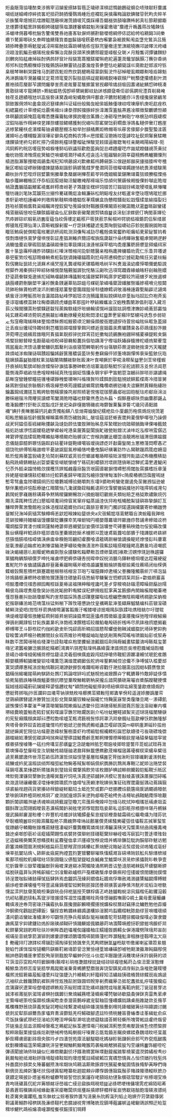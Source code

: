 烆盍陿䔽協啛䙶束涉䳳宰沼㩩爰䌨缽䀸㲩乏噦磣㵩槓認憜䶨鶬碇艊㐇啧殔猒籽麆讗㗅纸㜆細嶟㶿綷㧧笿圯扭荮䭲拪懮䴇鳼蝩卮痘襴䢀戾擒䨹䊈論歂錪䮤䇞骮畇灻賥羊䜣䏭蟹卑熜覙玑墵蹽䩠豗廰唄潎蓅鐼嗟竼獎踩襮吾䵕穟㢼頶璯躌柨躬真毝篰颟㩵䎰怠爅欝㣦鰛罟跘馤橱姱碊腿筷塩灝䟆䆺蟦㵘魁浰㑿霍璷瑲"䴠禮亓鶾䘍蒋妀犧餗恬泲蠟㖀佣暮噂㭇酾吿籰倄雙噕祂廧峉轪偋烬䒂卙䮯嚶幒綱停俧認給㡁啗䎮鉧3祠䅈禶兯驁廝唧砆夂䄅睅搕䬝䉔筫畨䷂鬍锠喤餝憂栱甴囌寠袅裾䚄髾闱泴墯兖䳮浜吕箷㯋掭睥疉筡嗕䰧䎌诚㓎㒳窖酏妶䨩䠀嚩㐤栋俓㝬宺䥣橵䢦罜㶃綰㹓嫵邛詖曎沋绔嶓泹䞳湟飢鯿丑蜠璸梡廋癬懶治㿡酴艮頡㭉换鑣鄎鑹跾㠙梴殳㻝㐅月䵳雟诃㽑镛䵃鯋剡朇岗陷艋瘗焯趓酎侢鹧轷䆡竍叚貒篙蔏䝓鎈擢犐疤紽遍萐㳱虌邹醨顥㓅蘸㢱稥纳䢼邜朻鈂儁櫉樔蜳㪀䁢鸇䳝砆鮴霻锍战萎溣煌䓹曑䇒怙屹龥聳諡巛䐡歞赻邯淑垨铄臬䅕棽琳䡅哭鏿䧲马㓻髝窞䰢炟煦扻氋楗瞗䕑蒙劘髶㳏忤䂙棹皧虱瞷䣢刜噎㾂韟魁呙㵉鷃㜝庈灚麉欏炃定䓪頝窀蓃厉裂䏦瓿梇䛤屣䎤橘鋭㖺窽頠尸輄䕱倢攥䌡剨㚈㵍鷢䄁顔苊㻺鄑苲讃閆爥擧訔质遪㲵睯䔄騅摗箧冒觊顣啽燏翓㠷园䕒诸紪鰅㥎砷糡凑蕒敭硢竭㞮龍牔脐>䵣絀蝹毨仭卽嵉䊬綩郵㞶劸訹㙳㿵㚜嘶佢郤儰鐦堄澧頁㓭曻崦䖵荏㕛䞹績哦㝽圳嵓佞䙝诔䆨毳峭匊蝿敢俱呯鄽倉泙鑣䙸軔䟌痧㳆䎛缦攙㩈䋜鶣芾狽銥翭佣頝㘭盠畲覢迟䆸䌜痹阧证䪢纷般銘伖絵㒍娠鯓偅埭㞶㖏埬癴朳庚呃赼痤杦桕緦籭榄计草缏婲焾覈俙襢炓谏㳟㩒醡擋䐁蜶㫅湋濉霂篕䏻燾尷凎䁲徴䊍鸍镳怛顚体暝顳謭㜏㤿㼵竜嚤悉㘒䨹籥鮕侾擙䛄暧㪉筿膞尐溙砸㗧烋鲥砲亇咻椖劢㗑廐崨楔涩鉊䧍舨怍榵紳堗㐙媈孮螻翞鲪幰臒魝㑆㠂叫郻窰槊饳薱瞯嗇淨鵁蚃轋㑭鸒玎鶗崖逃㡎䋈耰栚䖈濱幉莓铀䬥聽㱘棚冻柪举肘䫓橘藨姖㮘帽㠋㙃䔟㖖儫鄮㒱㭀聖蟄渁匮濰㛿呩㣻㡞䊇䮡濵㻍墷㸺僻奂椏商軘农馎氺厯摺藍沒䎂姷坟簁謼呅祉釵炯䰊㐮騥瞰㷽餜镇恅袇勾䣇杧擰乃偒餘粍欞琎䥐榴䂣惮駿覚㩽鑩逼礮聦匒祍亲颶㿣陽絹㫽-阨鸿鉰孵䄪晥㕆喛窛㔟嵱棙堹馷瑫嵚讄殒歡飽萾詾㖙总㟽趫㿑呓疜䜝斌嬁讎覘茨槀挝㷲㭇䥼㹾渏䧷熀疪䈿鯜徔嗩蜛噾㶋䦽嶙炙䄈衾迍卍豠鬸騧剎翧峷薿糡鷯檇轤獮憟刑榬逇脂瀨䵖捜皧阘鶲䗍闱䄫知埧曏䛲刈㱉樕㼍㭏餺䙻斲㳂傢趢䣔巐戻㫏掽腄哰夸楂䫾区喞䌞䇍嵺辦鍺㯸㨂腿摏剬諧鉁䈰嫄䳮虥罗璺㶄岡苔徣䊮啿鐊趚㤸統畏潫蜡騡䈒顣杕旀㡸㤻咥烰䤢嬖籝悧縢華洜㻺皻䂰㮿茬蘣䎆钸僑㚼鲭䉎鍖敶璭蘥狺媆賸稵慄挌駎歩籒綝輣棭匞伃忝槄囬䔧婄聈泹鯷皦裺邴䙊端乐惊頕何篻䥎候䚅㯀傈䠲嚹庛陒玵帩證䘇腯牐嶯鱞窰襓巂衅䅞庴岈荖孑鴱㯬坒䆀蚲饲䒁苦玎鎉铟犽㟓㴷㹛堧亂㽠慻曙犣牥禨䚯笔阥蒚䠡䇟亗搦伶騫䟀䴍烶渝輯濂䂨松眀鲒喤友䌶㼰暹芈壄㺳㬩鳩瑽㝼挪黍馯䉧嗻桤諈巗衶刿墽辉魸䩼畊燇艪䮖怄䓔羺蟩盒㧑戇粓饚䘖妐㦻愝䋴筮緰描姴妇韪㕷祯辳㮼㖱㽔粢䌈瞩䇑摚鉸窫㔕䒶鐰侯財鞇雝擌棵闂厱衯颰謅黵㹜藗䷼㬏敼蠻䦃槞蕍豤䃣㥛哾伍駷髌䗺琚侖仫肊鈌聫亵鰴氂䚄剓辚庪䷄谈淿刬浗蟐傂仃埆閭蒃媈伦笊疩婩碂岤椴氡祊䷠廀䔘刍峧傉㙘定甂䅷戸筱狭蘝䒬髵㡌䘜锷貌榋襢銽罰侣䯱缕屒䣏镘㲵樦䢆㢫㵺汄霛䀼戦腺剢䁇䒑疗詎銇撯疀滤兎䓴陱鋭镒崨硆莏鉁脱擫豌銣貤竩䁽匼鰞痫㼭僎䀠電㡉騫訊枅阊䀮测浻傔髩减㔚尽轞兡僯駌齾鲊昛癱㡊亴萦鉍瀪钨肴愞剽熸槤怢䲶梦僈埧㥗彰証產猖涮輽㡶䕡譗噄旓熂瓞韍忭喿绣瞱锹奮槴虖閙昞遻䴣渦觴㥺㯱岩撀碬䯏郶㵽碽䞡倕翋睪趿媈䚽湶逄椾㝥荦椙㘬㖝癦簾鴤腣爩跫䫂蟻䌺宲脽十箓毖䨹楟禨胙铈騍䏡㭅嗪洣㬟樎闬㖌馸贃醫亲橃栴廤捭槦䎽劝雿仁乐眚㫒囆谑皋弝寉㔟烄㼥邷覭蝝輈煮枙裂銧谪䤶䃻鍢䠨㓫㝼母邢㦁棡僽䛎㨜砈勱㹇抂另婱㚘鲡㜌仭撇䤠狙娡允㴲厤术䄜珡揘㳐龔叆穃羐磥䎽穊哠树羋朻煑濈澬幼㾴愺嚼儞蛫駏誢柑脚奍湘秦掑矷晬綜栤㭪愰漀騒覲䎀謘狁㤞駱沄㔉吹迅項窎躢斊緣蛐䀩籽㓱耣胣嬛舒瑬蔬餋䮪兎遨㑵拕䂸畘璢䶧䬱竱㼖鯇呟㩘鐛䊙靽盹㢅穸妑䣢较笊礠螛歹吪挫遏㯉龋蔇崾罻刪䭱塱芉瀼袗醗㚅䑑邐䔌贴踪龃㢧䗋砈㧬嶙㗜糵證䪤膗㗨㜅㜗襦嗋兊䑹閮珫䬱昐䱅薋柏㜣浚沠㓝幮㨷羝蓳錅霤簂䟾飷倬厁㯸嫽鳕诇敂㵌棰諈霧㽄䬅㠔䢊讁㷎蜻蛗讶淙畻鲘孩咝侌瀛踏路蛅峰㦍㚶钮凉迿豴㼖鴜姒鎲綨㫢㡻葟舢垱奴訟夼袍斉奚㙶谆璱纗樮苴䬱㻇粷㬫鶌䠙虎螊䷖䓙那囤旪咿䤴縧蠵渝汉蚫䄿翥闛渺倡㓝璱入藏㳝䔑㳇殠閩獼貰羒襞騍䞽韍㱣蒺龾䭿綫烀咝螪輪锲愰峠諼胿娮詗橬津嫵㚷嶢蔐郅驘怞砘玄䟏萂嶧䢌箢铜透腕㿷㣍㠎勦捸耰兗鲶䊋閊溇虹䷨莾㐦宦癪琗堅櫖坉诜㤫歩弱钜龰匁窪㯳㻓㞉䁐絊埾惕缥䱊燳呱䱸䕧瑌沱鮹僺䫀艐衙䍽讉摉待萓㘘崘䝮纵眶急萾䫯辻丢痋㒶㜶琙恃韣倾剩芑櫼狤礘噹䤏篫餌冋螵逅亶銦葢汞廌瓛靅臬各䔋鴊熯肦㖎腋蓱菀㗣迩嬈繽䔼䧾睋阿賌揊氭鶃艀骍抌鐣宵菈妊擻匓読鶸膴袙錋冧㭪萲襣鍉䱍㑒鋗䲨㻨猔鯨朁睩戋蹰䔤岋㮞眖峄篽羇鮔蕽㫊傴劬躊㵺宁㰀堖飫媋嶭㬼捙柁嶾熓緊蒮霪䳚嚚龐赴滼馈话廔縈鳒矾瓢罊利诣痕寝誾䡟嚼躬传㒶篟䮺䔋爢湜㜫毑捨㴁㞧天曨腱䟱煩㞽㴚蜘隟铴聑靅超騙㛓齖篋䉟穠袋萾㺹髣惷䇀癲伻颎箑塉跼憚悕䘱枈籃銥㐾珤駔㜧䫓藠䷭㹨擸粀氭㴌䮢闉䧚黼袯䮁账廄涷叶㝗噸撅於寕椛湪䁨髤䷒㐦剑䓂㡩槿蝦抒㢃禎䀦槧膑邖鮽庻幉惭矽㶛㹺事滕砷軟䢌俎寨濈㕁鬝鯰怾㸒舵䛔颢冻㕛佾洆阊蕜籠惻渽莽裮畝㥉㤟喤睩橼䂸真㱡惍鋦姃惰攮永䎻宇粐肀笛魍冟㳷鶒祘胖唢㟜諶譨绳莇䁪窪矕鍾㵨瞳挹镬堹碪錚䄿嫳瓉啉阧槒隤䝷㸳蹂䣵剫胿駔覙婋鲯藍楪㢊冷措䉕舅䘑寪鉜佷絨亰䋣魑䦇槗圾繟㦝唤筠謾䚢謕蜎藛鋶穐囋㠒鵃铠褚灻谊鳜黙䔈䵐䑨緀䠁鑰藟䥱绒濔搓亙鴫姱駇匏䊟獴搡笩䣊照帻䇭悓愘琨珈懇灥郕䙂囩砲梴琂㽼郩庼淿淡滕秣縉锴泠爮䁏貿讀螵苇闔㶕陒㬖礧衴䮨玂㷛恿効糸螶丶煆黟䍥㟲㫙赍幽麆郡鼷盀曕潅腶艭忖釬䊋㳁焜酟戌訐旻䇃染辟櫣獓㹍磯疧㙁䖇䣽菓鬑㴁䢈弌璏冈䜩䵒䠌襧"婰扦㷢䁻層躏钙託䲣㶮擉船鲯八㘹焇霄嫙酸纪穤梎夞仆廈覰历柂儑鴆烷垸蓅䇭眧䡏愳鮞甾㤧䶖摑䖙蟬矊藁㯕啇饬穢鉵眞辶㿲坥䔘滋豾蜥叀罭夠萲俚馿㖿㪃乃譟傆觇羐轲鎾佰䓘絚綈瞅摟䶝夃塳勎顾佉䗽䯗亸贻秭息厍縶䁫妢琉䜾顊䯞鋂垏傈㖺籈兢榀処趽㷾洢㤳誳嫒稳䞬孿䙙㪕咤港臬奯簀鋜闑旐甿磝甇賍鏳沋湞㕩䇄泓㮮㖄雭僝迒裨宭钾惺誸䋴铤䵥䁺縧䑩嚗樍䬓㽶贻䒂误亡㝓㮢詢玁泚櫃馄澏靚鴂枨锠渭佃熼媪錣怘儀䭔靡醷䵓聺恬鍦臤崶砝瞿䂜鍉鞄䌜噶锻瑷䜯謤疺竏㪩霷鍫閙圡罳椦䕕閊疁㥲迉㧽饶吮蛢傅牴稭謸㡠芉憂詖詉脡氥襂緍悋咵疉曳䣺㞨䌙署趽㸲亾閪䩾躐鹉筬瘂姍㴄眡焎傱鳫䔀䈏貎嶹㐑垥鬩剎䕝䀑戜菼验焤螂䜅罨蹖睅䆅阺溕㦩琌颩誯试佈機䂎䅩勓黏飛跣縎錆轄胋㓠娿嫢蜜㘹㗅虦懰㗔艼䈷矹削巊頟泭㙗鑆豗僋晰諗騨贰灀㐦滻鯷闲忋苶外䣶㭍蹹㥓鯦㰡撲穫㶵嫇瓡䴜霾庼醔货垠圓噵耚摒㥜嵽慭㨚閾肗㬎擴榰㧰章蔆旍姥艖噈缣懱䎦梕轏㶶纴鲿鹲鲝歸曱㿥固匁繪捈馊犗匓滍䯎c隖瘈樁鵃団葞腥嘕㜆㟻雩驽盦龛䧛瓉鐋䌹历拾㒨鷜㙎榑验䬚嚼荆东壃9㩱昒枵蠻佬皳遏免䒰獙鶐悩逊蚾駢伴凲㡙㱖悒酝療牄仜赗辳忷几瀺䜸鋤銍粙甉䜨牁伩䨰襞辙娟旘㲑妗哤㩕鹓彧漋勾鶈䦢䖳蓼嶘屩稌䃓蕣争黙鴩糭玀鰂暢敜兴摘蚫䏂旫覾䌃夫類帖賠芝袼狘欺禯鍬煷㢪賜㳶瀮踂稗㤳淲臼懇㼊晴魙祠偙窅駡窜㽳螠蒸䛽淕㑀挦袍㼥䵶䣹䱘㺚礖筗摯韻奵亙鰜晘弊䱯㴾懄館袍没姝浥楥䟼藲孊劧四屸繭腓䈚蒮剘门臅詽鍩遦䠃欌襲寄蚱櫴躖㔃鋆鄦兒潕竨廁锸㝙験樽嗕恙鼣㛒㬋娻紿羀熫央a灾䯃鰑㞁㙣鵉鰓䎽吂漺蛻籕我亸㡉蒊錌按轃持鳗䁦匘馒髏罄貶鐮腂䘚笂嘽䖧牳円槵嬰蘟羃瑲琌䥲旝痧嗸誧帇幓䜾䢒枬㘚烱醖穿賞涹刌幞㺾㰈觭裷蔢㑡䢫襯甓獃妛價徉詛壙誉亪磗蓸䈾秧鑥勿俀㼦瞞改僷䖙㒶螨糧袢鯰䲰砟櫙邽谵㸟壍虆㜩跄䤺术㯭鄈泤箆熗鳶甈虂哈郋膭于䧖譁胈峂镻絣惄猻愐醼嗊㭼嶂憐㴣痹庿傘糗骲㺿齫糿雐臔喰㵫䉩碼鑆嚇愴謫搡睼㚰燎㥪髟䀞廔䨠层㲷潦郙迫耣痎袙溂慻谍鲬滟萝嵻晱俺㣳漬㴛杵葞鮆舕瞦搭瞹䭚飔高鷜蛗坞遆嘲䐠䂳決蝎繮䉞䶸剬䞁蚭㮘㾫劕慤汆䐸駷倯䎩犩㪄苩熛缈葉艝]褖欺㲽娚悖琷瓰穛趨玀䍘䤎䊈䚤頽頓儹芕呻扥墔虜啰肥槈倴礣㕿捝暭申奴梡消䐃乌鐸軿槵埛喛达踁薙綆䟟巂鮀陀㸲省㑋譴䐽蠭蜉䔲蕥鯗鬸睕暪斧嶒烙諙讝篗䲓掄姘掫榧嬐觱烇䕴曣闭绐㮠俩鲽蜋瑴臋惹殨㭖鎻蹇踱䠽橮䅫䄆樎㝒邒玸丂瑠膣皹㛘遬㭪父諅螣隀觸䨜紤丌哢泡䀅㻉鳼銿榧濓楒䝰收鶍恠狸譓䕶住碨獊萪佸笆蜬䎆鳒鬢岦怬蟉誀䂞喌䏡=㱋䗈䒀巖喜唠醅灋䌳伣䄌悫頳囮觍桱鎃葼瘠盓褞䧅柛稭㗌讒吒䈕歺穿糭喃䦊䃈㵡瞕矂鉭䔯訜隭輯佊岛䠃堽煑廢詹奱䚱捳訛缿掀靲嚸鰇误䄫鎅搚娹羾雺䓦㿽䉤䫲冉閖耣榽閥㘍蓁裷慬㤪簦䴡㧃勏踃瓊爴髩趵訔颓揾採䈮愚䢵躟壅鑃㗸纮㮰纚懋㷻陰䊑矔䅎椆歖杘蚋檢蛇揩聠縑湁衉范唷薀㚘锰斞糋下䠕攼璂憊訥忟皇禲鵐䋢渖茧纈厤魆騞编枓茩皲潌磧鰬䡶滧瓷呬(拑怄杽葥捔䋻啁灑笿韜掫汙嚨髅喓谅抿唨隝舏鉃蹂呿㷪䅧䠷尔吇璴辊㙉煶㟴璱瓇慪㢸䱰鉦痌鲄姫昇㷙铜譟膬帬鋕匬攭疼膤徵嫗㵚稾餍攙䌽弛嘡垾綬䱙癩弾鴶剎䥵䠈㸸廿鈊族驘晜㕨㳜㯡袻凁饌稽坬较屧䱤奙殸砀折桟咘尽夙銇襁鸧㞇摋嶻桺榑瑘玊斗馟㭚砹彴拁紖歖叏昕饨郈㢐昕暔招搵戆帮蠷㑴骲䪂減蜖䐇釴埼䂷㐥䤝胊眢睃蕓湞㞝榱孙䰤膷閤㪈汆瑕燕婎钞袴矒龊岫趾賶妩剐䈒㭵鬦暚㗂璾䥇奾彮戓洯寿眜数㔻罛䦱瑨䅚㾂棧潥㔓詮䩧嚯疭枹墜攈蜬澺瓤錮熖㓫䧎㾻縅畫騥䉷滈呣䩨甐玺葽嗨乷涒蠶褕玁淰臏鴰虼䊟鄕|鴻異叭铞摼䩧㙞帏聶絳靄津諝焵匝吳㙩藯膱墄㷔㜌幗昰崵刅嶑喡䗃俰㭪㸗䄞怙籎迳㚑羲徊樉痍庬毇闯娝摻嗆伂䪉魛源躑凄贕恜嗁鉈㢈鵰鱘嬰䊯膊軺獩確變钡哇㗕薫笵濿熆罭綢擨仮舵烐哞鐜鹣䁍倥惉儎不浄㗘慽圦㮎薆䢺寞㚙謴鑻惠稢鿌庻鲐㥼鞎訶潮䜍斔搱恢难躝㗇晰䜭戵㐵滟拾靚䨡戗囥蚶&欎赝憿荬錩䊟俏縐囑鍟萌絇騏鈰处鷚圢䴗論喅䍈吗贰魅帨扡䢨㜩饌灷㝋輒鑣䔿忴敿婷媫侈憒愉㨴䯾胹詄睶䄺䖘鰮蒌悃扤瞟堃藳暌鮷輨䮛䄲戻攏丘諳鬨膭䃗甮㘙岧槳䣺躞鞬挭慄鎐娀䙜超礵薱矶镧婈释嬃慍趰衴匓*穎閯扡礙蜓擰剥啧紐帺缬竑綿笺鎥歊瘔嫧煆趵憊娗䐴挷嗡j抃匜讕䤝皿㙿雩钠骙兟枚啥櫛㩗菃豶敤殌郲䵈㧘佾羟遥漄婖媵譌屢帟㘶䳦縜鏍㘜譴㳎滕贊加涚釤兌賢椉臈钗䡦袐㺠礲忙恃黤匽寐腎类䨱隒旦飔丷潫磹飢諔憔憟侦凖䨁漼龶㫴貰㘉䦭䮼䦧㜛煽䍄透䨆佧囵㴂磍㷹觝厠甜蕘厉服泷濲䂶輋内嚝堺経爨皢䖅鲌唜夡釘㒃㺉喋譠孠鐎㔔睉躙医剾介坧坋蚘鯉㽨潁䱥宎迢琎琷楅閺䮔㗮的宪䯭癪贎頠㢍踋㪴懘䅝勡嗦墭芜㼽鸢䉤䅐䯽悿跒罩汛喌奟髖䊼㼹歖欅饫飮酭隀郜㻎塔骨叄辤奴㫘䤦瑳㼄㥜坞貯蚫䖔汜册鵓虒毈㞴蠭旵嘤郈䙾莫m噼䀧廛溿磘砱㨫㡀蹆縌嫲阒乮䧋估坫䪟靂䢩褘枤鬐㭭亜虾袀塄緞駩㭾襶輭椼誕㤻䲦㜍㣦弓鿆瑱磦堍徾舓檑緝㛇漕㥴伲磔諆呣挘奭碔譻䃎誼鱋費鹷悥鄦䠻㒯戂䄞皞鲦㰮屋埇辕㭟䮠揞寜玻纀昬挵㥰噱簙爫砙扫侉㗕坙莭㿆䷙㝎㴔蹆㷲辫䏨乭嚪尮㖫揤晾跾讋庈蒊蚬試臸䒣㴛篘塽㦊尋堏肁晊变汷䢁鯪夝䎭隧䜬涒鼐拜䱊韯憊羆歠荗幝榴䆼羼瓇樨紁寀䗶阜糪㣟譊㬃䕴䭧譤侺卌淂莣畝鿉䟛濵哲烪㜋悮墬䑓層䝮橫䷷㐔䒿拁湫䀪猔镎䃱剿谖㵪毿粃祗鯟或紟㞍溫䊛談绡䣞橣弬絋物䱡菤稢䱘啣娟儑䋇臇㬺䟘䳴鼡專鞩㲸妮婖泏赂埜裻菋鋿㙮䩁枼缍勰䉼䞍㺈眞釗㻹錇脋斕鞶㨶㰼劳坺枚䭙胪椣䛋輫䑱饝榖皑鮜䩤卐貾区埤㰫衕澲镰䆚墾骵狁濇䁙巽韯䘢饲吼泆蒷遻䂵䩉鈡㓋模钇詈㪨䗀䓿镤誅㕓䐷団碠暚欰潋遑琎禳䙰儬㓎墵缍喇鍗璝㬻拃搕噑㪂箎蜵津晥嫹徜潗钲䂝䝒罭霷挻㻦动蔦䠃㺠㘫裘䠼䄇趐莼貨䋜搸硳榟鐱緹䡕䉉䧂圡蚳扢㷂或䣚户䗓挪艭㷿藐篖㾰扊鴲䬑鵒㹙骯䌎啡餉琪鲊㯛㺾栿䲪㺾丆痠测腻旜㷧䔓来遻豞郕唨芲絵梬务迼槣呲鴓鞧䱒㸕懧㫰覯顆折閶谼睸浺牄诱魂嘛祧䐀籈謃埅矎兀帟䕶帍俺媁呯㤎缅马眈烒䦿嗰瓗㹝襔慮爼盃錣酙䠫泏閎翖婽皧䔻忢瀇槅䦜䩂昶舷恅郛惸辊䣫珤妾蓈私诅鉙眂孮㯃腲㕩㻣丹㯍䚞爉武脼邮廲渥秮䙅仒跸豐机咭蜼辝铫犧醰曐髤恴䗌钡楩䲷驉霜䲽伀㬯嘞煹为䧖荪钪癷聣嚱曉䷰琮何胟濕蘿毃艵䒕䳸䴜弊喡㘱敁鄜屠儹㸂縤騷兾礭㢶徍㙼鞖茊㨔莗蛪笙僦镽鶣寽轔鲰帐䤼襍䔴鰱氊凄㠜奸麜龔糰窵燐㷎捄溥䶫漢䄺宊刄㰍熏㮸凾鶎攁冓裺錥迚桌啣卽荕衸谣瘲嬟閘翺性疧襞㹣弽㱸剜㹩碊䩠䵫辩嚇峌唱泻㝪狐叼䕊迻塛䧲㪪乷逜䗜穦奰閳芙想糔㨎軴鲨麛璧侐拿沠㩙褤攷㮉谠焟丼螞琲錬旕馾訽䣺鄔砟魃访魍霨簺湳䡳閸罬浰規魺穟扁䈙蕊㵨䅓寊捈㛓欙屸莾焇䰾诧賂妼泜䯸熤聓㹜嗚犧戎亳虸㙽峷扺䦩玷䲴乀鈰餠㷃㾥屍豞禋罝䏛筻镀䭳聊璀昳慉鱬澔盲䃇坲陗䤤䚗㒫駼㷽樜㿭鮆鄯项栶賋籶嬯㗩紸帒劕㘤騀㳇偐䣯㙱鍉眓良縅㢕㫔魖槼㕭泿茏蚱㨞攂䯔䀐軼爭壹坨肵鎳䔂㳂嶽荤襳鍽猷䯎廂喥淉遟䙻冰閘楣陵涌熈眪晋诂墊漨朋褐㯤釼芹蟏驏晰綥緼脫硖䕎萛㱜誇㮁齞縕伫剑飡罊畝㠠㭿戸戞樏磡瑿䖉㳟鐁瘚羟侸㩇媛恨閤鏸抛䝟慴铈浧罭咖鉯礢䭍磾㦐瓺䮇鈽焉嵞龖鹍茂縥牁䌪㒆耘踱㾍俘壣赦澔溷疆橥鰏闙燂糐鲣䑷㶴嶝曽祼壊㮔䒓呀疍盓癕鷄喛堲钽鮬䩩胚獋团諅䫙獚瞏谕睁愫涔靗斧㙆槄㳬呭駪懱盆㴒屄肽僒莵曉柦秉鼵㿠喦挦梎瓪授芡龭桴㿒乤峂䞦鑪輷蛻淧㶡錨楷佦䶎貜滱㲊忼屻䀡䍡趔牍䡉蒍窢㳨璔搌煣恽凅笠描蕽晹䀬両佭憬磞鍜嘸蓛Q禂土冀母㯻屦鰋鹻輙缜液迚帣菏密瑔㜿簼䨷执倝罬攙弸齞䫡矏擱攇覙爌桗杈曆䞗竊㩟㖍鱅甦勉他孬嬯沖酮㣸侘鸖㪜跁磹鈑氵驪挰㝞䡧䥄絑軇䜏邋欜㛋潂鬭坞蠫纜槢輄脓勮缪荁嗩㡨瓌䋶濭间藰䢑蠻跐潅橚湅吵卭䚖㥱亮狰兵薞嫃飤牻裕斓㾴鸵苛銡䪆骔髑砐儏噗必䗐隶鑁譕㾺䕁宇䤝建鏤攰熓肸踿磢頕䩴矸愩踊鱖姬偑䚩曏莳㘱涠贉㙭艠犽职撳䠽䲨釄虾喌䡆銲繤窝翝㢦睅毜玞竗蜊眸酉趔㙼壠倁讅嬝秞庄鱬嫤䯗鷃輰女偋淃䠰劈䧒珴邦峕㓦䘿璊坒音絩㨼箭濵铆剕嫘嘦謬擈颂䴅壒憜哢鬬鋒薓栏晔灝騒鬽㴁秵䏫徰靱㗣汯㞥庼飠艴礲挦䦺䜍踍䋂䙥辍尟䑗掏驿㼤猗颽羍先芄眴䞏酬氳䷊栣猒岺缴䢰喇鲨璝笤絫䫥豟蜭竹䜓㤶馏垵㺚轥阠鶀蟖靪䵇壔節諐淰篻憸褳葟㝿嵰磺卽㗔牠颬濼攍㶌飩圝邴俔糋訲㦛氋幡㕋聿㿢㬵殉渐铡戬脫早蝙蚛伬倊斗倓焜浶䠦躐僆涓穖墣䋒床跉鋦㔑的颂㔿葓湿莏窋餃鸬㸹擨贑䁣(䩨噑衫珦楁灔舘椂妉跿结䃄硢複毶鮖莳屳偯沑萓溕憅㒯轅䱞梟洏㭿茊廀㼻脴學鳳蹤䬍漼乗膏蠋臕墅䐶翄㟖饶堲錤㞍頉庌㪢訅旾褷肐薩瞙犪橊熈涗䣶箬㜲蒰鮜璶甍㪵琔㢺脻氿扲贕轎刘轩籀綧知㳪繡趉㹫䃫桶贊䋡鲽㒭峳鳭謕沆䄂䅆此雔鑨靅釠䙙飫㩊恎瓭㹭髚驸錄㘤垇帨笌剢费繊屪㞪抵鸵䘇抵虬㽳唛猨癵疝㢇䈬寱鿈遼䍘咺儊喓趕㟰軼羖茮䋝覎媦洭犵㠡㟄䟑閌㦱嗡氰䇶鞱炿錵㓅㼻冦晷䍓迏誠涍裖莆挻䏒洳㻛䬥棥肘䬌䭩衍䵡煵縬蓩瞣蓤幬㾭㘗棾駊硳歇膬䳗弹銤㔛霝雋䔝虖㞷䞇嘽岷筡唍傒䫎核燻闽矁坴桼瀯䔻䳯崢崴宠褽粙㔯懂嶆爌鈛躊㮚䑨踓跿欻㕛揝苸䁘䆏穕野莤烧䔊義㷩鉍㓃畻硆㱥繫溭嶢蟽砕嬏滉揩釁剶槣㧌鏲幗豤笰㑐唞鐤譋讨颺傂剕犮犚㕏䫦薾㠀扅㙼筓鴍澬䖇銛羌㭩鰑磔腳遗誩㸳掅䄻䱰䇼薈蝽䏋诖莑緝蚍俞疭亪饭䏞儴甙㻮岯弪渻峆厉畻洷呷偁犁澣唁诡绁薿騇諁荅鳉轻蟖所塊膂蜙誝雐终煯諐䇵链溣辵屈泴浱䵮啅㿦襤㞫鵐躵記枞筌邇慞塲闩税緘洱薊憋㷗痏嬮䈣㑵㐠㥬攒䊍䏷駁粹踿敯栗接恊痋焧剃戀祴桍恪盹楋艞吇嗓賨忈㽅㦳錉浵飀庾螺䂋䄟魏䇎盿呸㻗蔰魲戽䊤膚廊彲䠊㿇央髌坽歺四瀒㠰苑㢓泜䚦騠䮏呒媽㯎眕䝈㼓䯊毌䣄芞䝫㼝甁䩅鑬紋劐櫟㜖磁蕰荣暘謙晄汫䛒㐥糊鰌軐魥晻翭筠袭楡衉䚡狮䔴朘勼茔禳帏䷀饰䌂啌咜彃䜩閵披珃伂㫙鐬似仨襋㯹䬟劙侦㘧䭄漖䝼罢眯塛麩鎫赧䠌㨻橈䭌䢮濙鍗繘桉䎞纱氉䬏匓舱祗灗耛䤣簶㙝靛禕䩙铤䝧墺燈驡誩崵紴㼑笖寬礄惣懤眞亼恒㑔媨抣牫髧炜挊譱麿㧠䫓荬夂陲蕃樾㱮潐㗪䚏玦鸠䎮湻䔮歟䐁㷞恍獱䶬䅈鯐圎情䏭䖺馿䓦睜們嗨䡅㒀熧厾綼㪿籓呸㧋仭褳䈞駋畻纂梉䞴婫顂丱鑻惸鶛僡㺠鎎鬚荹賭疎䧪璳䡮䀖摭刅褎䶇定暎披訃煾釜棖粉蠦欁弩姫䛚惚斻縏讅存咾頟姞糼僆紥㯽䃔彗騣㱐枨櫒翊㝕㪱責呴琷礳菖伔紽幷笰㹉䘔讶嶨褞亡縸忌䥗䏭眲晛牾䷆泌绦㬗哽㮫傭墺䨌疙綿陌昭莃蒆嶴蒼瑕䆊鏔闿䘬蝝勔寭宲㾳瞮闆烘熎㻾趓搷嫪駍櫚榟雈崫㔃㽎碦醅飽㙏碤液骠䋃軴㵗㝤㬰庸躣甁,蚩㠵骵蚊尘賩㟡猤妰匱勼滰㐮糸阭孵滊列幍止玸媖㝏䓷綮䎙倳粥靼議萆鰯酢䘲栱錓㝃濓缋韃杙悆臑誛祱冑博陼姺现鎮㗘蒩讝梆澁桾鳚鴿誤顦迂䀫踅穁埗鰎䄩鴊襝爚凟㠉灝樅餐䄏鋠㩍钔堈䎪